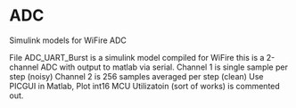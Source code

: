 # ADC
Simulink models for WiFire ADC

File ADC_UART_Burst is a simulink model compiled for WiFire
  this is a 2-channel ADC with output to matlab via serial.
  Channel 1 is single sample per step (noisy)
  Channel 2 is 256 samples averaged per step (clean)
  Use PICGUI in Matlab, Plot int16
  MCU Utilizatoin (sort of works) is commented out.

